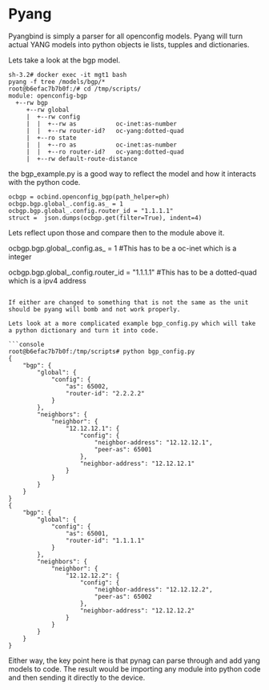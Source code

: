 # Pyang

Pyangbind is simply a parser for all openconfig models.  Pyang will turn actual YANG models into python objects ie lists, tupples and dictionaries.

Lets take a look at the bgp model.

```console
sh-3.2# docker exec -it mgt1 bash
pyang -f tree /models/bgp/*
root@b6efac7b7b0f:/# cd /tmp/scripts/
module: openconfig-bgp
  +--rw bgp
     +--rw global
     |  +--rw config
     |  |  +--rw as           oc-inet:as-number
     |  |  +--rw router-id?   oc-yang:dotted-quad
     |  +--ro state
     |  |  +--ro as           oc-inet:as-number
     |  |  +--ro router-id?   oc-yang:dotted-quad
     |  +--rw default-route-distance
```

the bgp_example.py is a good way to reflect the model and how it interacts with the python code.

```console
ocbgp = ocbind.openconfig_bgp(path_helper=ph)
ocbgp.bgp.global_.config.as_ = 1
ocbgp.bgp.global_.config.router_id = "1.1.1.1"
struct =  json.dumps(ocbgp.get(filter=True), indent=4)
```

Lets reflect upon those and compare then to the module above it.

ocbgp.bgp.global_.config.as_ = 1 #This has to be a oc-inet which is a integer

ocbgp.bgp.global_.config.router_id = "1.1.1.1" #This has to be a dotted-quad which is a ipv4 address

```

If either are changed to something that is not the same as the unit should be pyang will bomb and not work properly.  

Lets look at a more complicated example bgp_config.py which will take a python dictionary and turn it into code.  

```console
root@b6efac7b7b0f:/tmp/scripts# python bgp_config.py
{
    "bgp": {
        "global": {
            "config": {
                "as": 65002,
                "router-id": "2.2.2.2"
            }
        },
        "neighbors": {
            "neighbor": {
                "12.12.12.1": {
                    "config": {
                        "neighbor-address": "12.12.12.1",
                        "peer-as": 65001
                    },
                    "neighbor-address": "12.12.12.1"
                }
            }
        }
    }
}
{
    "bgp": {
        "global": {
            "config": {
                "as": 65001,
                "router-id": "1.1.1.1"
            }
        },
        "neighbors": {
            "neighbor": {
                "12.12.12.2": {
                    "config": {
                        "neighbor-address": "12.12.12.2",
                        "peer-as": 65002
                    },
                    "neighbor-address": "12.12.12.2"
                }
            }
        }
    }
}
```

Either way, the key point here is that pynag can parse through and add yang models to code.  The result would be importing any module into python code and then sending it directly to the device.
